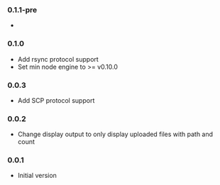 ### 0.1.1-pre
*

### 0.1.0
* Add rsync protocol support
* Set min node engine to >= v0.10.0

### 0.0.3
* Add SCP protocol support

### 0.0.2
* Change display output to only display uploaded files with path and count

### 0.0.1
* Initial version
